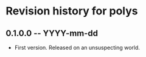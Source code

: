 # Revision history for polys

## 0.1.0.0 -- YYYY-mm-dd

* First version. Released on an unsuspecting world.
